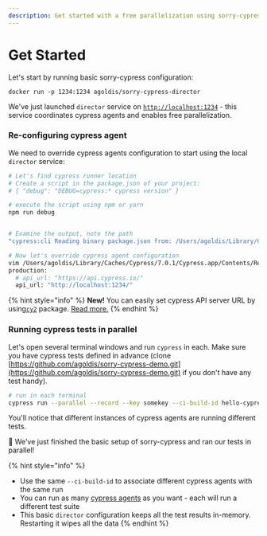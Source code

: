 ```yaml
---
description: Get started with a free parallelization using sorry-cypress
---
```


# Get Started

Let's start by running basic sorry-cypress configuration:

```text
docker run -p 1234:1234 agoldis/sorry-cypress-director
```

We've just launched `director` service on [`http://localhost:1234`](http://localhost:1234) - this service coordinates cypress agents and enables free parallelization.

### Re-configuring cypress agent

We need to override cypress agents configuration to start using the local `director` service:

```bash
# Let's find cypress runner location
# Create a script in the package.json of your project: 
# { "debug": "DEBUG=cypress:* cypress version" }

# execute the script using npm or yarn
npm run debug


# Examine the output, note the path
"cypress:cli Reading binary package.json from: /Users/agoldis/Library/Caches/Cypress/7.0.1/Cypress.app/Contents/Resources/app/package.json +0ms"

# Now let's override cypress agent configuration
vim /Users/agoldis/Library/Caches/Cypress/7.0.1/Cypress.app/Contents/Resources/app/packages/server/config/app.yml
production:
  # api_url: "https://api.cypress.io/"
  api_url: "http://localhost:1234/"
```

{% hint style="info" %}
**New!** You can easily set cypress API server URL by using[`cy2`](https://www.npmjs.com/package/cy2) package.  [Read more.](../cypress-agent/cy2.md)
{% endhint %}

### Running cypress tests in parallel <a id="running-cypress-tests-in-parallel"></a>

Let's open several terminal windows and run `cypress` in each. Make sure you have cypress tests defined in advance \(clone [https://github.com/agoldis/sorry-cypress-demo.git](https://github.com/agoldis/sorry-cypress-demo.git) if you don't have any test handy\).

```bash
# run in each terminal
cypress run --parallel --record --key somekey --ci-build-id hello-cypress
```

You'll notice that different instances of cypress agents are running different tests. 

🎉 We've just finished the basic setup of sorry-cypress and ran our tests in parallel!

{% hint style="info" %}
* Use the same `--ci-build-id` to associate different cypress agents with the same run
* You can run as many [cypress agents](../concepts/parallelization-guide.md) as you want - each  will run a different test suite
* This basic `director` configuration keeps all the test results in-memory. Restarting it wipes all the data
{% endhint %}



